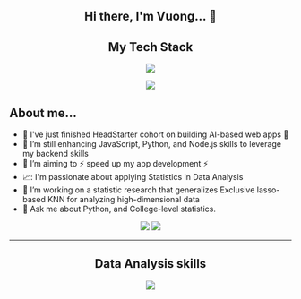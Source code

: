 <h2 align="center"> Hi there, I'm Vuong... 👋</h2>

<!--
**vuong-ng/vuong-ng** is a ✨ _special_ ✨ repository because its `README.md` (this file) appears on your GitHub profile.
-->
<h2 align="center" >My Tech Stack</h2>
<p align="center">
  <a href="https://skillicons.dev">
    <img src="https://skillicons.dev/icons?i=py,js,html,css,cpp" />
  </a>
</p>
<p align="center">
  <a href="https://skillicons.dev">
<img src="https://skillicons.dev/icons?i=aws,gcp,react,firebase,vercel" />
  </a>
</p>

<h2>About me...</h2>

- :telescope: I've just finished HeadStarter cohort on building AI-based web apps :rocket:
- 🌱 I’m still enhancing JavaScript, Python, and Node.js skills to leverage my backend skills
- 👯 I’m aiming to :zap: speed up my app development :zap:
- 📈: I'm passionate about applying Statistics in Data Analysis
- 🤔 I’m working on a statistic research that generalizes Exclusive lasso-based KNN for analyzing high-dimensional data
- 💬 Ask me about Python, and College-level statistics.
<!-- - :family_man_man_boy_boy: I'm looking for partner to join <a href="https://convexhackathon2.devpost.com/?ref_feature=challenge&ref_medium=discover">*Zero to One Hackathon by Convex Vol 2* </a> Hackathon so if you're down, hit me up! -->

<p align="center">
  <a href="https://skillicons.dev">
    <a href="mailto:recipient@example.com?subject=Hello&body=How are you?"><img src="https://skillicons.dev/icons?i=gmail" /></a>
    <a href="https://www.linkedin.com/in/vuongnguyen003/"><img src="https://skillicons.dev/icons?i=linkedin" /></a>
  </a>
</p>
<hr />
<h2 align=center>Data Analysis skills</h2>
<p align="center">
  <a href="https://skillicons.dev">
    <img src="https://skillicons.dev/icons?i=py,sklearn,tensorflow,pytorch,r" />
  </a>
</p>


